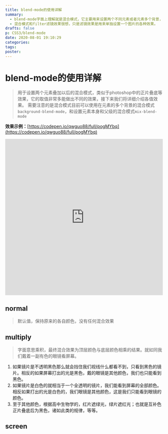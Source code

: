 ```yaml
---
title: blend-mode的使用详解
summary:
  - blend-mode字面上理解就是混合模式，它主要用来设置两个不同元素或者元素多个背景，背景图叠加以后用什么样的滤镜模式来显示叠加部分的效果，类似于Photoshop中的图层的模式
  - 混合模式和filter滤镜效果很想，只是滤镜效果是用来单独设置一个图片的各种效果。
drafts: false
p: CSS3/blend-mode
date: 2020-08-01 19:10:29
categories:
tags:
poster:
---
```


# blend-mode的使用详解
> 用于设置两个元素叠加以后的混合模式，类似于photoshop中的正片叠底等效果，它的取值非常多能做出不同的效果，接下来我们将详细介绍各值效果。
> 需要注意的是混合模式目前可以使用在元素的多个背景的混合模式`background-blend-mode`，和设置元素本身和父级的混合模式`mix-blend-mode`

**效果示例：**[https://codepen.io/qwguo88/full/pogMYbq](https://codepen.io/qwguo88/full/pogMYbq)

<iframe height="500" style="width: 100%;" scrolling="no" title="blend-mode" src="https://codepen.io/qwguo88/embed/pogMYbq?height=500&theme-id=30742&default-tab=result" frameborder="no" loading="lazy" allowtransparency="true" allowfullscreen="true">
  See the Pen <a href='https://codepen.io/qwguo88/pen/pogMYbq'>blend-mode</a> by qwguo
  (<a href='https://codepen.io/qwguo88'>@qwguo88</a>) on <a href='https://codepen.io'>CodePen</a>.
</iframe>

## normal
> 默认值，保持原来的各自颜色，没有任何混合效果

## multiply
> 字面意思乘积，最终混合效果为顶层颜色与底层颜色相乘的结果。就如同我们戴着一副有色的眼镜看屏幕。

1. 如果镜片是不透明黑色那么就会挡住我们视线什么都看不到，只看到黑色的镜片。相反的如果屏幕打出的光是黑色，戴的眼镜是其他颜色，我们也只能看到黑色。
2. 如果镜片是白色的就相当于一个全透明的镜片，我们能看到屏幕的全部颜色。相反如果打出的光是白色的，我们眼镜是其他颜色，这是我们只能看到眼镜的颜色。
3. 至于其他颜色，根据高中生物学的，红片遮绿光，绿片遮红光；也就是互补色正片叠底后为黑色，诸如此类的规律，等等。

## screen
